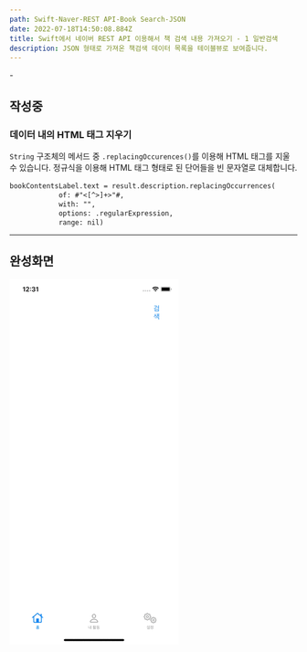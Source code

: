 ```yaml
---
path: Swift-Naver-REST API-Book Search-JSON
date: 2022-07-18T14:50:08.884Z
title: Swift에서 네이버 REST API 이용해서 책 검색 내용 가져오기 - 1 일반검색
description: JSON 형태로 가져온 책검색 데이터 목록을 테이블뷰로 보여줍니다.
---
```

\-

작성중
---

### 데이터 내의 HTML 태그 지우기

`String` 구조체의 메서드 중 `.replacingOccurences()`를 이용해 HTML 태그를 지울 수 있습니다. 정규식을 이용해 HTML 태그 형태로 된 단어들을 빈 문자열로 대체합니다.



```
bookContentsLabel.text = result.description.replacingOccurrences(
            of: #"<[^>]+>"#,
            with: "",
            options: .regularExpression,
            range: nil)
```





- - -

## 완성화면

![](../assets/simulator-screen-recording-iphone-11-2022-07-18-at-00.31.39.gif)